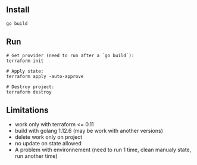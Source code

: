 ## Install

```
go build
```

## Run

```
# Get provider (need to run after a `go build`):
terraform init

# Apply state:
terraform apply -auto-approve

# Destroy project:
terraform destroy
```

## Limitations

* work only with terraform <= 0.11
* build with golang 1.12.6 (may be work with another versions)
* delete work only on project
* no update on state allowed
* A problem with environnement (need to run 1 time, clean manualy state, run another time)
